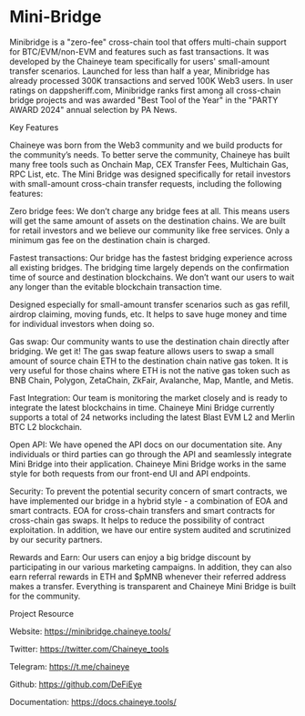 # Mini-Bridge

Minibridge is a "zero-fee" cross-chain tool that offers multi-chain support for BTC/EVM/non-EVM and features such as fast transactions. It was developed by the Chaineye team specifically for users' small-amount transfer scenarios. Launched for less than half a year, Minibridge has already processed 300K transactions and served 100K Web3 users. In user ratings on dappsheriff.com, Minibridge ranks first among all cross-chain bridge projects and was awarded "Best Tool of the Year" in the "PARTY AWARD 2024" annual selection by PA News.

Key Features

Chaineye was born from the Web3 community and we build products for the community’s needs. To better serve the community, Chaineye has built many free tools such as Onchain Map, CEX Transfer Fees, Multichain Gas, RPC List, etc. The Mini Bridge was designed specifically for retail investors with small-amount cross-chain transfer requests, including the following features:

Zero bridge fees: We don’t charge any bridge fees at all. This means users will get the same amount of assets on the destination chains. We are built for retail investors and we believe our community like free services. Only a minimum gas fee on the destination chain is charged.

Fastest transactions: Our bridge has the fastest bridging experience across all existing bridges. The bridging time largely depends on the confirmation time of source and destination blockchains. We don’t want our users to wait any longer than the evitable blockchain transaction time.

Designed especially for small-amount transfer scenarios such as gas refill, airdrop claiming, moving funds, etc. It helps to save huge money and time for individual investors when doing so.

Gas swap: Our community wants to use the destination chain directly after bridging. We get it! The gas swap feature allows users to swap a small amount of source chain ETH to the destination chain native gas token. It is very useful for those chains where ETH is not the native gas token such as BNB Chain, Polygon, ZetaChain, ZkFair, Avalanche, Map, Mantle, and Metis.

Fast Integration: Our team is monitoring the market closely and is ready to integrate the latest blockchains in time. Chaineye Mini Bridge currently supports a total of 24 networks including the latest Blast EVM L2 and Merlin BTC L2 blockchain.

Open API: We have opened the API docs on our documentation site. Any individuals or third parties can go through the API and seamlessly integrate Mini Bridge into their application. Chaineye Mini Bridge works in the same style for both requests from our front-end UI and API endpoints.

Security: To prevent the potential security concern of smart contracts, we have implemented our bridge in a hybrid style - a combination of EOA and smart contracts. EOA for cross-chain transfers and smart contracts for cross-chain gas swaps. It helps to reduce the possibility of contract exploitation. In addition, we have our entire system audited and scrutinized by our security partners.

Rewards and Earn: Our users can enjoy a big bridge discount by participating in our various marketing campaigns. In addition, they can also earn referral rewards in ETH and $pMNB whenever their referred address makes a transfer. Everything is transparent and Chaineye Mini Bridge is built for the community.

Project Resource

Website: https://minibridge.chaineye.tools/

Twitter: https://twitter.com/Chaineye_tools

Telegram: https://t.me/chaineye

Github: https://github.com/DeFiEye

Documentation: https://docs.chaineye.tools/
